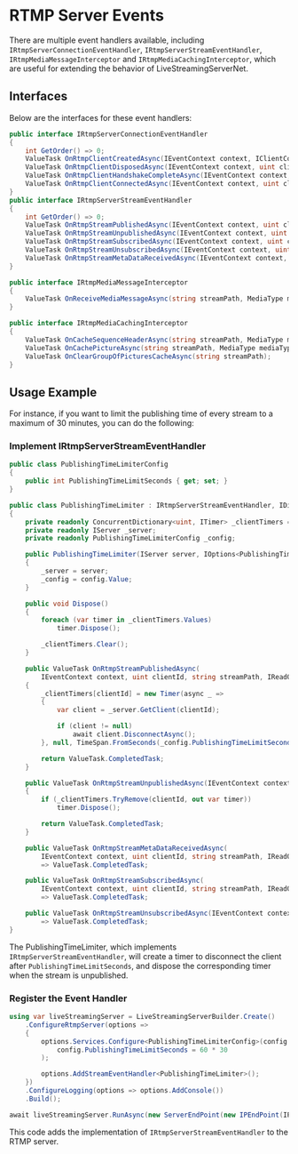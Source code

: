 # RTMP Server Events

There are multiple event handlers available, including `IRtmpServerConnectionEventHandler`, `IRtmpServerStreamEventHandler`, `IRtmpMediaMessageInterceptor` and `IRtmpMediaCachingInterceptor`, which are useful for extending the behavior of LiveStreamingServerNet.

## Interfaces

Below are the interfaces for these event handlers:

```cs linenums="1"
public interface IRtmpServerConnectionEventHandler
{
    int GetOrder() => 0;
    ValueTask OnRtmpClientCreatedAsync(IEventContext context, IClientControl client);
    ValueTask OnRtmpClientDisposedAsync(IEventContext context, uint clientId);
    ValueTask OnRtmpClientHandshakeCompleteAsync(IEventContext context, uint clientId);
    ValueTask OnRtmpClientConnectedAsync(IEventContext context, uint clientId, IReadOnlyDictionary<string, object> commandObject, IReadOnlyDictionary<string, object>? arguments);
}
public interface IRtmpServerStreamEventHandler
{
    int GetOrder() => 0;
    ValueTask OnRtmpStreamPublishedAsync(IEventContext context, uint clientId, string streamPath, IReadOnlyDictionary<string, string> streamArguments);
    ValueTask OnRtmpStreamUnpublishedAsync(IEventContext context, uint clientId, string streamPath);
    ValueTask OnRtmpStreamSubscribedAsync(IEventContext context, uint clientId, string streamPath, IReadOnlyDictionary<string, string> streamArguments);
    ValueTask OnRtmpStreamUnsubscribedAsync(IEventContext context, uint clientId, string streamPath);
    ValueTask OnRtmpStreamMetaDataReceivedAsync(IEventContext context, uint clientId, string streamPath, IReadOnlyDictionary<string, object> metaData);
}

public interface IRtmpMediaMessageInterceptor
{
    ValueTask OnReceiveMediaMessageAsync(string streamPath, MediaType mediaType, IRentedBuffer rentedBuffer, uint timestamp, bool isSkippable);
}

public interface IRtmpMediaCachingInterceptor
{
    ValueTask OnCacheSequenceHeaderAsync(string streamPath, MediaType mediaType, byte[] sequenceHeader);
    ValueTask OnCachePictureAsync(string streamPath, MediaType mediaType, IRentedBuffer rentedBuffer, uint timestamp);
    ValueTask OnClearGroupOfPicturesCacheAsync(string streamPath);
}
```

## Usage Example

For instance, if you want to limit the publishing time of every stream to a maximum of 30 minutes, you can do the following:

### Implement IRtmpServerStreamEventHandler

```cs linenums="1"
public class PublishingTimeLimiterConfig
{
    public int PublishingTimeLimitSeconds { get; set; }
}

public class PublishingTimeLimiter : IRtmpServerStreamEventHandler, IDisposable
{
    private readonly ConcurrentDictionary<uint, ITimer> _clientTimers = new();
    private readonly IServer _server;
    private readonly PublishingTimeLimiterConfig _config;

    public PublishingTimeLimiter(IServer server, IOptions<PublishingTimeLimiterConfig> config)
    {
        _server = server;
        _config = config.Value;
    }

    public void Dispose()
    {
        foreach (var timer in _clientTimers.Values)
            timer.Dispose();

        _clientTimers.Clear();
    }

    public ValueTask OnRtmpStreamPublishedAsync(
        IEventContext context, uint clientId, string streamPath, IReadOnlyDictionary<string, string> streamArguments)
    {
        _clientTimers[clientId] = new Timer(async _ =>
        {
            var client = _server.GetClient(clientId);

            if (client != null)
                await client.DisconnectAsync();
        }, null, TimeSpan.FromSeconds(_config.PublishingTimeLimitSeconds), Timeout.InfiniteTimeSpan);

        return ValueTask.CompletedTask;
    }

    public ValueTask OnRtmpStreamUnpublishedAsync(IEventContext context, uint clientId, string streamPath)
    {
        if (_clientTimers.TryRemove(clientId, out var timer))
            timer.Dispose();

        return ValueTask.CompletedTask;
    }

    public ValueTask OnRtmpStreamMetaDataReceivedAsync(
        IEventContext context, uint clientId, string streamPath, IReadOnlyDictionary<string, object> metaData)
        => ValueTask.CompletedTask;

    public ValueTask OnRtmpStreamSubscribedAsync(
        IEventContext context, uint clientId, string streamPath, IReadOnlyDictionary<string, string> streamArguments)
        => ValueTask.CompletedTask;

    public ValueTask OnRtmpStreamUnsubscribedAsync(IEventContext context, uint clientId, string streamPath)
        => ValueTask.CompletedTask;
}
```

The PublishingTimeLimiter, which implements `IRtmpServerStreamEventHandler`, will create a timer to disconnect the client after `PublishingTimeLimitSeconds`, and dispose the corresponding timer when the stream is unpublished.

### Register the Event Handler

```cs linenums="1"
using var liveStreamingServer = LiveStreamingServerBuilder.Create()
    .ConfigureRtmpServer(options =>
    {
        options.Services.Configure<PublishingTimeLimiterConfig>(config =>
            config.PublishingTimeLimitSeconds = 60 * 30
        );

        options.AddStreamEventHandler<PublishingTimeLimiter>();
    })
    .ConfigureLogging(options => options.AddConsole())
    .Build();

await liveStreamingServer.RunAsync(new ServerEndPoint(new IPEndPoint(IPAddress.Any, 1935), false));
```

This code adds the implementation of `IRtmpServerStreamEventHandler` to the RTMP server.
